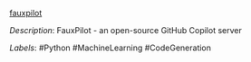 [fauxpilot](https://github.com/moyix/fauxpilot)

*Description*: FauxPilot - an open-source GitHub Copilot server

*Labels*: #Python #MachineLearning #CodeGeneration

